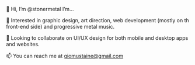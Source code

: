 👋 Hi, I’m @stonermetal
      I’m...
      
👀 Interested in graphic design, art direction, web development (mostly on th front-end side) and progressive metal music.

💞️ Looking to collaborate on UI/UX design for both mobile and desktop apps and websites.

📫 You can reach me at giomustaine@gmail.com


<!---
stonermetal/stonermetal is a ✨ special ✨ repository because its `README.md` (this file) appears on your GitHub profile.
You can click the Preview link to take a look at your changes.
--->
